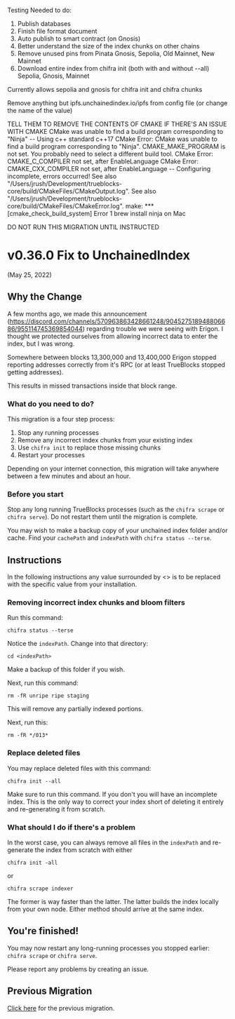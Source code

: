 Testing
Needed to do:

1. Publish databases
2. Finish file format document
3. Auto publish to smart contract (on Gnosis)
4. Better understand the size of the index chunks on other chains
5. Remove unused pins from Pinata
    Gnosis, Sepolia, Old Mainnet, New Mainnet
6. Download entire index from chifra init (both with and without --all)
    Sepolia, Gnosis, Mainnet

Currently allows sepolia and gnosis for chifra init and chifra chunks

Remove anything but ipfs.unchainedindex.io/ipfs from config file (or change the name of the value)

TELL THEM TO REMOVE THE CONTENTS OF CMAKE IF THERE'S AN ISSUE WITH CMAKE
CMake was unable to find a build program corresponding to "Ninja"
-- Using c++ standard c++17
CMake Error: CMake was unable to find a build program corresponding to "Ninja".  CMAKE_MAKE_PROGRAM is not set.  You probably need to select a different build tool.
CMake Error: CMAKE_C_COMPILER not set, after EnableLanguage
CMake Error: CMAKE_CXX_COMPILER not set, after EnableLanguage
-- Configuring incomplete, errors occurred!
See also "/Users/jrush/Development/trueblocks-core/build/CMakeFiles/CMakeOutput.log".
See also "/Users/jrush/Development/trueblocks-core/build/CMakeFiles/CMakeError.log".
make: *** [cmake_check_build_system] Error 1
brew install ninja on  Mac


DO NOT RUN THIS MIGRATION UNTIL INSTRUCTED

# v0.36.0 Fix to UnchainedIndex

(May 25, 2022)

## Why the Change

A few months ago, we made this announcement (https://discord.com/channels/570963863428661248/904527518948806686/955114745369854044) regarding trouble we were seeing with Erigon. I thought we protected ourselves from allowing incorrect data to enter the index, but I was wrong.

Somewhere between blocks 13,300,000 and 13,400,000 Erigon stopped reporting addresses correctly from it's RPC (or at least TrueBlocks stopped getting addresses).

This results in missed transactions inside that block range.

### What do you need to do?

This migration is a four step process:

1. Stop any running processes
2. Remove any incorrect index chunks from your existing index
3. Use `chifra init` to replace those missing chunks
4. Restart your processes

Depending on your internet connection, this migration will take anywhere between a few minutes and about an hour.

### Before you start

Stop any long running TrueBlocks processes (such as the `chifra scrape` or `chifra serve`). Do not restart them until the migration is complete.

You may wish to make a backup copy of your unchained index folder and/or cache. Find your `cachePath` and `indexPath` with `chifra status --terse`.

## Instructions

In the following instructions any value surrounded by <> is to be replaced with the specific value from your installation.

### Removing incorrect index chunks and bloom filters

Run this command:

```
chifra status --terse
```

Notice the `indexPath`. Change into that directory:

```
cd <indexPath>
```

Make a backup of this folder if you wish.

Next, run this command:

```
rm -fR unripe ripe staging
```

This will remove any partially indexed portions.

Next, run this:

```
rm -fR */013*
```

### Replace deleted files

You may replace deleted files with this command:

```
chifra init --all
```

Make sure to run this command. If you don't you will have an incomplete index. This is the only way to correct your index short of deleting it entirely and re-generating it from scratch.

### What should I do if there's a problem

In the worst case, you can always remove all files in the `indexPath` and re-generate the index from scratch with either

```
chifra init -all
```

or

```
chifra scrape indexer
```

The former is way faster than the latter. The latter builds the index locally from your own node. Either method should arrive at the same index.


## You're finished!

You may now restart any long-running processes you stopped earlier: `chifra scrape` or `chifra serve`.

Please report any problems by creating an issue.

## Previous Migration

[Click here](./README-v0.32.0.md) for the previous migration.
